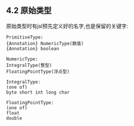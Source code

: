 ## 4.2 原始类型

原始类型时有jsl预先定义好的名字,也是保留的关键字:

```
PrimitiveType:
{Annotation} NumericType(数值)
{Annotation} boolean

NumericType:
IntegralType(整型)
FloatingPointType(浮点型)

IntegralType:
(one of)
byte short int long char

FloatingPointType:
(one of)
float
double
```



